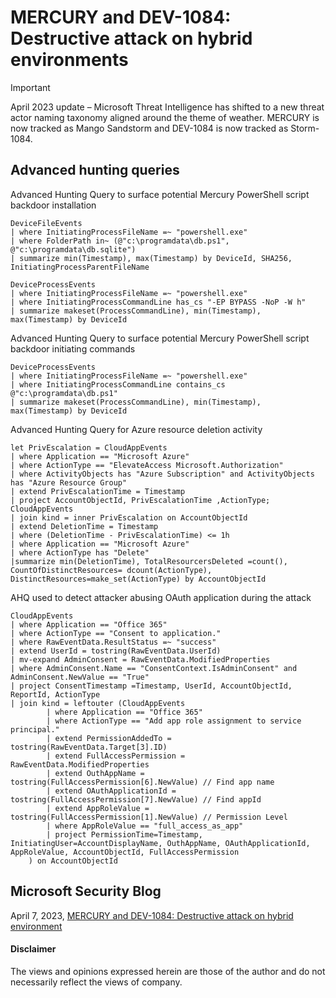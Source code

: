 # MERCURY and DEV-1084: Destructive attack on hybrid environments

> [!Important]
> April 2023 update – Microsoft Threat Intelligence has shifted to a new threat actor naming taxonomy aligned around the theme of weather. MERCURY is now tracked as Mango Sandstorm and DEV-1084 is now tracked as Storm-1084.

## Advanced hunting queries
Advanced Hunting Query to surface potential Mercury PowerShell script backdoor installation
```kusto
DeviceFileEvents
| where InitiatingProcessFileName =~ "powershell.exe"
| where FolderPath in~ (@"c:\programdata\db.ps1", @"c:\programdata\db.sqlite")
| summarize min(Timestamp), max(Timestamp) by DeviceId, SHA256, InitiatingProcessParentFileName
```
```kusto
DeviceProcessEvents
| where InitiatingProcessFileName =~ "powershell.exe"
| where InitiatingProcessCommandLine has_cs "-EP BYPASS -NoP -W h"
| summarize makeset(ProcessCommandLine), min(Timestamp), max(Timestamp) by DeviceId
```

Advanced Hunting Query to surface potential Mercury PowerShell script backdoor initiating commands
```kusto
DeviceProcessEvents
| where InitiatingProcessFileName =~ "powershell.exe"
| where InitiatingProcessCommandLine contains_cs @"c:\programdata\db.ps1"
| summarize makeset(ProcessCommandLine), min(Timestamp), max(Timestamp) by DeviceId
```

Advanced Hunting Query for Azure resource deletion activity
```kusto
let PrivEscalation = CloudAppEvents 
| where Application == "Microsoft Azure"
| where ActionType == "ElevateAccess Microsoft.Authorization"
| where ActivityObjects has "Azure Subscription" and ActivityObjects has "Azure Resource Group"
| extend PrivEscalationTime = Timestamp
| project AccountObjectId, PrivEscalationTime ,ActionType;
CloudAppEvents
| join kind = inner PrivEscalation on AccountObjectId
| extend DeletionTime = Timestamp
| where (DeletionTime - PrivEscalationTime) <= 1h
| where Application == "Microsoft Azure"
| where ActionType has "Delete"
|summarize min(DeletionTime), TotalResourcersDeleted =count(), CountOfDistinctResources= dcount(ActionType), DistinctResources=make_set(ActionType) by AccountObjectId
```

AHQ used to detect attacker abusing OAuth application during the attack
```kusto
CloudAppEvents
| where Application == "Office 365"
| where ActionType == "Consent to application."
| where RawEventData.ResultStatus =~ "success"
| extend UserId = tostring(RawEventData.UserId)
| mv-expand AdminConsent = RawEventData.ModifiedProperties 
| where AdminConsent.Name == "ConsentContext.IsAdminConsent" and AdminConsent.NewValue == "True"
| project ConsentTimestamp =Timestamp, UserId, AccountObjectId, ReportId, ActionType
| join kind = leftouter (CloudAppEvents  
        | where Application == "Office 365"      
        | where ActionType == "Add app role assignment to service principal."   
        | extend PermissionAddedTo = tostring(RawEventData.Target[3].ID)
        | extend FullAccessPermission = RawEventData.ModifiedProperties 
        | extend OuthAppName = tostring(FullAccessPermission[6].NewValue) // Find app name
        | extend OAuthApplicationId = tostring(FullAccessPermission[7].NewValue) // Find appId
        | extend AppRoleValue = tostring(FullAccessPermission[1].NewValue) // Permission Level
        | where AppRoleValue == "full_access_as_app"
        | project PermissionTime=Timestamp, InitiatingUser=AccountDisplayName, OuthAppName, OAuthApplicationId, AppRoleValue, AccountObjectId, FullAccessPermission
    ) on AccountObjectId
```

## Microsoft Security Blog
April 7, 2023, [MERCURY and DEV-1084: Destructive attack on hybrid environment](https://www.microsoft.com/en-us/security/blog/2023/04/07/mercury-and-dev-1084-destructive-attack-on-hybrid-environment/)

#### Disclaimer
The views and opinions expressed herein are those of the author and do not necessarily reflect the views of company.
